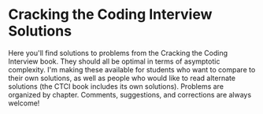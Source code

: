 # Cracking the Coding Interview Solutions

Here you'll find solutions to problems from the Cracking the Coding Interview book.  They should all be optimal in terms of asymptotic complexity.  I'm making these available for students who want to compare to their own solutions, as well as people who would like to read alternate solutions (the CTCI book includes its own solutions).  Problems are organized by chapter.  Comments, suggestions, and corrections are always welcome!

